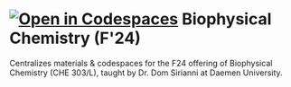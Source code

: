 [![Open in Codespaces](https://classroom.github.com/assets/launch-codespace-2972f46106e565e64193e422d61a12cf1da4916b45550586e14ef0a7c637dd04.svg)](https://classroom.github.com/open-in-codespaces?assignment_repo_id=15838370)
Biophysical Chemistry (F'24)
============================

Centralizes materials & codespaces for the F24 offering of Biophysical
Chemistry (CHE 303/L), taught by Dr. Dom Sirianni at Daemen  University.
